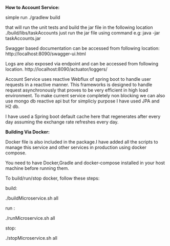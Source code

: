 **How to Account Service:**

simple run 
./gradlew build

that will run the unit tests and build the jar file in the following location
./build/libs/taskAccounts
just run the jar file using command e.g:
java -jar taskAccounts.jar

Swagger based documentation can be accessed from following location:
http://localhost:8090/swagger-ui.html

Logs are also exposed via endpoint and can be accessed from following location.
http://localhost:8090/actuator/loggers/



Account Service uses reactive Webflux of spring boot to handle user requests in a reactive manner. This frameworks is designed to handle request asynchronously that proves to be very efficient in high load environment. To make current service completely non blocking we can also use mongo db reactive api but for simpliciy purpose I have used JPA and H2 db. 

I have used a Spring boot default cache here that regenerates after every day assuming the exchange rate refreshes every day.

**Building Via Docker:**

Docker file is also included in the package.I have added all the scripts to manage this service and other services in production using
docker compose.

You need to have Docker,Gradle and docker-compose installed in your host machine before running them.

To build/run/stop docker, follow these steps:

 build:
 
  ./buildMicroservice.sh all
  
 run :
 
  ./runMicroservice.sh all
  
 stop:
 
 ./stopMicroservice.sh all





